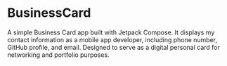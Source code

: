 # BusinessCard
A simple Business Card app built with Jetpack Compose. It displays my contact information as a mobile app developer, including phone number, GitHub profile, and email. Designed to serve as a digital personal card for networking and portfolio purposes.
